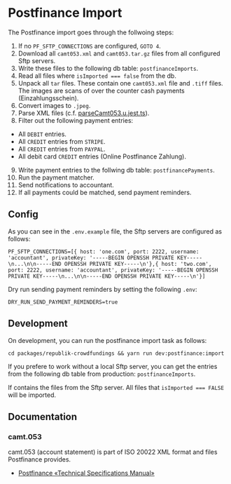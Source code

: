 # Postfinance Import

The Postfinance import goes through the follwoing steps:

1. If no `PF_SFTP_CONNECTIONS` are configured, `GOTO 4`.
2. Download all `camt053.xml` and `camt053.tar.gz` files from all configured Sftp servers.
3. Write these files to the following db table: `postfinanceImports`.
4. Read all files where `isImported === false` from the db.
5. Unpack all `tar` files. These contain one `camt053.xml` file and `.tiff` files. The images are scans of over the counter cash payments (Einzahlungsschein).
6. Convert images to `.jpeg`.
7. Parse XML files (c.f. [parseCamt053.u.jest.ts](parseCamt053.u.jest.ts)).
8. Filter out the following payment entries:

- All `DEBIT` entries.
- All `CREDIT` entries from `STRIPE`.
- All `CREDIT` entries from `PAYPAL`.
- All debit card `CREDIT` entries (Online Postfinance Zahlung).

9. Write payment entries to the follwing db table: `postfinancePayments`.
10. Run the payment matcher.
11. Send notifications to accountant.
12. If all payments could be matched, send payment reminders.

## Config

As you can see in the `.env.example` file, the Sftp servers are configured as follows:

```
PF_SFTP_CONNECTIONS=[{ host: 'one.com', port: 2222, username: 'accountant', privateKey: '-----BEGIN OPENSSH PRIVATE KEY-----\n...\n\n-----END OPENSSH PRIVATE KEY-----\n'},{ host: 'two.com', port: 2222, username: 'accountant', privateKey: '-----BEGIN OPENSSH PRIVATE KEY-----\n...\n\n-----END OPENSSH PRIVATE KEY-----\n'}]
```

Dry run sending payment reminders by setting the following `.env`:

```
DRY_RUN_SEND_PAYMENT_REMINDERS=true
```

## Development

On development, you can run the postfinance import task as follows:

```
cd packages/republik-crowdfundings && yarn run dev:postfinance:import
```

If you prefere to work without a local Sftp server, you can get
the entries from the following db table from production: `postfinanceImports`.

If contains the files from the Sftp server. All files that `isImported === FALSE`
will be imported.

## Documentation

### camt.053

camt.053 (account statement) is part of ISO 20022 XML format and files Postfinance provides.

- [Postfinance «Technical Specifications Manual»](https://www.postfinance.ch/content/dam/pfch/doc/cust/download/tech_spez_biz_man_en_new.pdf)

